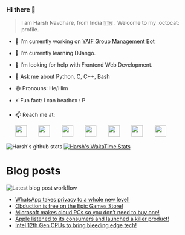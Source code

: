 ### Hi there 👋

> I am Harsh Navdhare, from India :india: . Welcome to my :octocat: profile.

* 🔭 I’m currently working on [YAIF Group Management Bot](https://github.com/YAIFoundation/YAR_Manager_Bot)
* 🌱 I’m currently learning DJango.
* 🤔 I’m looking for help with Frontend Web Development.
* 💬 Ask me about Python, C, C++, Bash
* 😄 Pronouns: He/Him
* ⚡ Fun fact: I can beatbox : P
* 📫 Reach me at: 
 

    [<img src="https://simpleicons.org/icons/instagram.svg" width="30">](https://www.instagram.com/plus_infinity.hn) &nbsp;&nbsp;&nbsp;&nbsp;&nbsp;&nbsp;
    [<img src="https://simpleicons.org/icons/facebook.svg" width="30">](https://www.facebook.com/harsh.navdhare.infinity) &nbsp;&nbsp;&nbsp;&nbsp;&nbsp;&nbsp; 
    [<img src="https://simpleicons.org/icons/twitter.svg" width="30">](https://twitter.com/hnavdhare) &nbsp;&nbsp;&nbsp;&nbsp;&nbsp;&nbsp; 
    [<img src="https://simpleicons.org/icons/xdadevelopers.svg" width="30">](https://forum.xda-developers.com/member.php?u=8122486) &nbsp;&nbsp;&nbsp;&nbsp;&nbsp;&nbsp; 
    [<img src="https://simpleicons.org/icons/telegram.svg" width="30">](https://t.me/infinitEplus) &nbsp;&nbsp;&nbsp;&nbsp;&nbsp;&nbsp;
    [<img src="https://simpleicons.org/icons/snapchat.svg" width="30">](https://www.snapchat.com/add/plus.infinity) &nbsp;&nbsp;&nbsp;&nbsp;&nbsp;&nbsp; 
    [<img src="https://simpleicons.org/icons/gmail.svg" width="30">](mailto:navdhareharsh2001@gmail.com)

 
 

![Harsh's github stats](https://github-readme-stats-infinity-plus.vercel.app/api?username=infinity-plus&show_icons=true&count_private=true&theme=dark) [![Harsh's WakaTime Stats](https://github-readme-stats-infinity-plus.vercel.app/api/wakatime?username=infinity_plus&theme=dark)](https://wakatime.com/@infinity_plus)

# Blog posts

![Latest blog post workflow](https://github.com/infinity-plus/infinity-plus/workflows/Latest%20blog%20post%20workflow/badge.svg)

<!-- BLOG-POST-LIST:START -->
- [WhatsApp takes privacy to a whole new level!](https://spadebee.com/2021/07/17/whatsapp-takes-privacy-to-a-whole-new-level/?utm_source=rss&utm_medium=rss&utm_campaign=whatsapp-takes-privacy-to-a-whole-new-level)
- [Obduction is free on the Epic Games Store!](https://spadebee.com/2021/07/17/obduction-is-free-on-the-epic-games-store/?utm_source=rss&utm_medium=rss&utm_campaign=obduction-is-free-on-the-epic-games-store)
- [Microsoft makes cloud PCs so you don’t need to buy one!](https://spadebee.com/2021/07/15/microsoft-makes-cloud-pcs-so-you-dont-need-to-buy-one/?utm_source=rss&utm_medium=rss&utm_campaign=microsoft-makes-cloud-pcs-so-you-dont-need-to-buy-one)
- [Apple listened to its consumers and launched a killer product!](https://spadebee.com/2021/07/14/apple-listened-to-its-consumers-and-launched-a-killer-product/?utm_source=rss&utm_medium=rss&utm_campaign=apple-listened-to-its-consumers-and-launched-a-killer-product)
- [Intel 12th Gen CPUs to bring bleeding edge tech!](https://spadebee.com/2021/07/12/intel-12th-gen-cpus-to-bring-bleeding-edge-tech/?utm_source=rss&utm_medium=rss&utm_campaign=intel-12th-gen-cpus-to-bring-bleeding-edge-tech)
<!-- BLOG-POST-LIST:END -->

